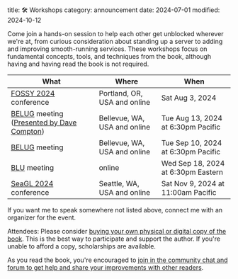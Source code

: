 title: 🛠️ Workshops
category: announcement
date: 2024-07-01
modified: 2024-10-12

Come join a hands-on session to help each other get unblocked wherever we're at, from curious consideration about standing up a server to adding and improving smooth-running services.
These workshops focus on fundamental concepts, tools, and techniques from the book, although having and having read the book is not required.

| What | Where | When |
|------|-------|------|
| [FOSSY 2024](https://2024.fossy.us/schedule/presentation/219/) conference | Portland, OR, USA and online | Sat Aug 3, 2024 |
| [BELUG](https://belug.us) meeting ([Presented by Dave Compton](https://homeservernotes.info/2024/08/12/walkthrough-steadfast-self-hosting-rapid-rise-personal-cloud.html)) | Bellevue, WA, USA and online | Tue Aug 13, 2024 at 6:30pm Pacific |
| [BELUG](https://belug.us) meeting | Bellevue, WA, USA and online | Tue Sep 10, 2024 at 6:30pm Pacific |
| [BLU](https://blu.org) meeting | online | Wed Sep 18, 2024 at 6:30pm Eastern |
| [SeaGL 2024](https://seagl.org) conference | Seattle, WA, USA and online | Sat Nov 9, 2024 at 11:00am Pacific |

If you want me to speak somewhere not listed above, connect me with an organizer for the event.

Attendees: Please consider [buying your own physical or digital copy of the book]({filename}/pages/buy.md).
This is the best way to participate and support the author.
If you're unable to afford a copy, scholarships are available.

As you read the book, you're encouraged to [join in the community chat and forum to get help and share your improvements with other readers]({filename}/pages/contact.md).

